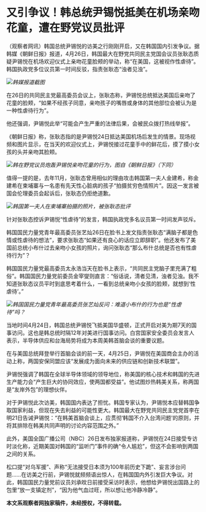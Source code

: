 # 又引争议！韩总统尹锡悦抵美在机场亲吻花童，遭在野党议员批评

（观察者网讯）韩国总统尹锡悦的访美之行刚刚开启，又在韩国国内引发争议。据韩媒《朝鲜日报》报道，4月26日，韩国最大在野党共同民主党国会议员张耿态质疑尹锡悦在机场欢迎仪式上亲吻花童脸颊的举动，称“在美国，这被视作性虐待”。韩国执政党多位议员第一时间反驳，指责张耿态“浊者见浊”。

![](https://inews.gtimg.com/newsapp_bt/0/15784728153/1000)_韩媒报道截图_

在26日的共同民主党最高委员会议上，张耿态称，尹锡悦总统抵达美国后亲吻了花童的脸颊，“如果不经孩子同意，亲吻孩子的嘴唇或身体的其他部位会被认为是一种性虐待行为”。

他还强调，尹锡悦此举“可能会产生严重的法律后果，会被民众拨打热线举报”。

《朝鲜日报》称，张耿态指的是尹锡悦24日抵达美国机场后发生的情景。现场视频和图片显示，在当天的欢迎仪式上，尹锡悦接过花童手中的鲜花后，摸了摸小女孩的头并亲吻其脸颊。

![](https://inews.gtimg.com/newsapp_bt/0/15784728154/1000)_韩在野党议员炮轰尹锡悦亲吻花童的行为，图自《朝鲜日报》（下同）_

值得一提的是，去年11月，张耿态曾用相似的理由攻击韩国第一夫人金建希，称金建希在柬埔寨与一名患有先天性心脏病的孩子“拍摄贫穷色情照片”。因这一发言被国会伦理委员会起诉后，张耿态仍拒绝道歉。

![](https://inews.gtimg.com/newsapp_bt/0/15784728168/1000)_韩国第一夫人在柬埔寨拍摄的照片，被张耿态批评_

针对张耿态控诉尹锡悦“性虐待”的发言，韩国执政党多名议员第一时间发声驳斥。

韩国国民力量党青年最高委员张艺灿26日在脸书上发文指责张耿态“满脑子都是色情或性虐待的想法”，要求张耿态“如果还有良心的话应立即辞职”。他还发布了美国前总统小布什过去亲吻小女孩的照片，询问张耿态“那么布什总统是否也有性虐待行为”？

韩国国民力量党最高委员太永浩当天在脸书上表示，“共同民主党脑子里充满了粗俗”。韩国国民力量党前委员金宰燮则直言：“俗话说，清者见清，浊者见浊。我不知道张耿态议员平时到底思考着什么，一看到总统亲吻小女孩的脸颊，就想到‘性虐待’。”

![](https://inews.gtimg.com/newsapp_bt/0/15784728179/1000)_韩国国民力量党青年最高委员张艺灿反问：难道小布什的行为也是“性虐待”吗？_

当地时间4月24日，韩国总统尹锡悦飞抵美国华盛顿，正式开启对美为期7天的国事访问。这也是韩总统时隔12年对美进行国事访问。白宫国家安全委员会发言人表示，半导体供应和台海局势将成为本周美韩首脑会谈的重要议题。

在与美国总统拜登举行首脑会谈的前一天，4月25日，尹锡悦在美国商会主办的活动上称，两国安保同盟应该“发展成为面向未来的供应链和创新技术联盟”。

尹锡悦强调了韩国在全球半导体领域的领导地位，称美国的核心技术和韩国的先进生产能力会“产生巨大的协同效应，使两国都受益”。他试图炒热韩美关系，称两国是“友岸外包”的理想伙伴。

对于尹锡悦此次访美，韩国国内表达了担忧。韩国专家认为，尹锡悦本应替韩国争取国家利益，但现在失去利益的可能性更大。韩国最大在野党共同民主党党首李在明21日告诫尹锡悦：“在韩美首脑会谈上，应贯彻‘韩国不介入台湾问题’的原则，并将其排除在韩美共同声明的讨论内容范围之外。”

此外，美国全国广播公司（NBC）26日发布独家报道称，尹锡悦在24日接受专访时淡化称，近期美国对韩国的“监听门”事件的确“令人尴尬”，但这不会影响到两国之间的关系。

松口提“对乌军援”、声称“无法接受日本须为100年前历史下跪”、妄言涉台问题……在访美之行前，尹锡悦就频频语出惊人，在韩国国内外引发巨大争议。对此，韩国国民力量党前议员刘承旼日前接受采访时表示，他想给尹锡悦出国路上的包里“放一支镇定剂”，“因为他气血过旺，所以想让他冷静冷静”。

**本文系观察者网独家稿件，未经授权，不得转载。**

